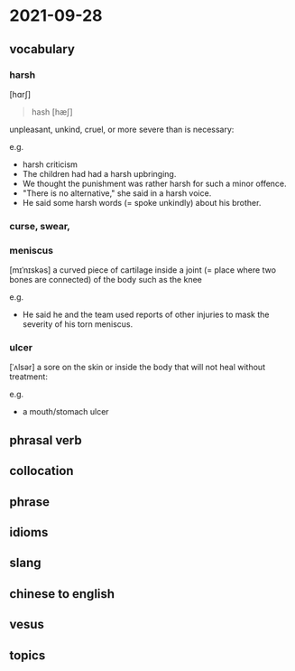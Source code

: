 # 2021-09-28
## vocabulary
### harsh
[hɑrʃ]
> hash [hæʃ]

unpleasant, unkind, cruel, or more severe than is necessary:

e.g.
- harsh criticism
- The children had had a harsh upbringing.
- We thought the punishment was rather harsh for such a minor offence.
- "There is no alternative," she said in a harsh voice.
- He said some harsh words (= spoke unkindly) about his brother.

### curse, swear, 

### meniscus
[mɪˈnɪskəs]
a curved piece of cartilage inside a joint (= place where two bones are connected) of the body such as the knee

e.g.
- He said he and the team used reports of other injuries to mask the severity of his torn meniscus.

### ulcer
[ˈʌlsər]
a sore on the skin or inside the body that will not heal without treatment:

e.g.
- a mouth/stomach ulcer

## phrasal verb

## collocation

## phrase

## idioms

## slang

## chinese to english

## vesus

## topics

